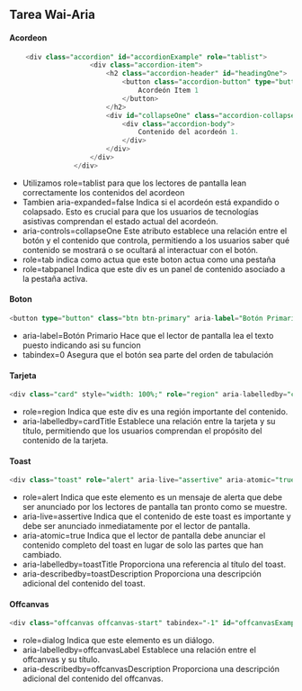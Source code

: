## Tarea Wai-Aria

#### Acordeon

```sql
    <div class="accordion" id="accordionExample" role="tablist">
                    <div class="accordion-item">
                        <h2 class="accordion-header" id="headingOne">
                            <button class="accordion-button" type="button" data-bs-toggle="collapse" data-bs-target="#collapseOne" aria-expanded="false" aria-controls="collapseOne" role="tab" tabindex="0">
                                Acordeón Item 1
                            </button>
                        </h2>
                        <div id="collapseOne" class="accordion-collapse collapse" aria-labelledby="headingOne" data-bs-parent="#accordionExample" role="tabpanel">
                            <div class="accordion-body">
                                Contenido del acordeón 1.
                            </div>
                        </div>
                    </div>
                </div>
```

- Utilizamos role=tablist para que los lectores de pantalla lean correctamente los contenidos del acordeon
- Tambien aria-expanded=false Indica si el acordeón está expandido o colapsado. Esto es crucial para que los usuarios de tecnologías asistivas comprendan el estado actual del acordeón.
- aria-controls=collapseOne Este atributo establece una relación entre el botón y el contenido que controla, permitiendo a los usuarios saber qué contenido se mostrará o se ocultará al interactuar con el botón.
- role=tab indica como actua que este boton actua como una pestaña 
- role=tabpanel Indica que este div es un panel de contenido asociado a la pestaña activa.

#### Boton

```sql
<button type="button" class="btn btn-primary" aria-label="Botón Primario" tabindex="0">Botón Primario</button>
```
- aria-label=Botón Primario Hace que el lector de pantalla lea el texto puesto indicando asi su funcion
- tabindex=0 Asegura que el botón sea parte del orden de tabulación

#### Tarjeta

```sql
<div class="card" style="width: 100%;" role="region" aria-labelledby="cardTitle">
```
- role=region Indica que este div es una región importante del contenido. 
- aria-labelledby=cardTitle Establece una relación entre la tarjeta y su título, permitiendo que los usuarios comprendan el propósito del contenido de la tarjeta.

#### Toast

```sql
<div class="toast" role="alert" aria-live="assertive" aria-atomic="true" aria-labelledby="toastTitle" aria-describedby="toastDescription">
```
- role=alert Indica que este elemento es un mensaje de alerta que debe ser anunciado por los lectores de pantalla tan pronto como se muestre.
- aria-live=assertive Indica que el contenido de este toast es importante y debe ser anunciado inmediatamente por el lector de pantalla.
- aria-atomic=true Indica que el lector de pantalla debe anunciar el contenido completo del toast en lugar de solo las partes que han cambiado.
- aria-labelledby=toastTitle Proporciona una referencia al título del toast.
- aria-describedby=toastDescription Proporciona una descripción adicional del contenido del toast.

#### Offcanvas

```sql
<div class="offcanvas offcanvas-start" tabindex="-1" id="offcanvasExample" role="dialog" aria-labelledby="offcanvasLabel" aria-describedby="offcanvasDescription">
```
- role=dialog Indica que este elemento es un diálogo.
- aria-labelledby=offcanvasLabel Establece una relación entre el offcanvas y su título.
- aria-describedby=offcanvasDescription Proporciona una descripción adicional del contenido del offcanvas.